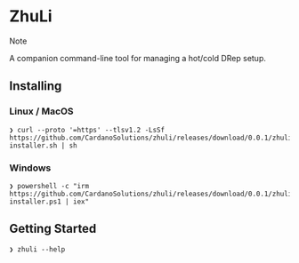 # ZhuLi

> [!NOTE]
> A companion command-line tool for managing a hot/cold DRep setup.

## Installing

### Linux / MacOS

```console
❯ curl --proto '=https' --tlsv1.2 -LsSf https://github.com/CardanoSolutions/zhuli/releases/download/0.0.1/zhuli-installer.sh | sh
```

### Windows

```console
❯ powershell -c "irm https://github.com/CardanoSolutions/zhuli/releases/download/0.0.1/zhuli-installer.ps1 | iex"
```

## Getting Started

```console
❯ zhuli --help
```
